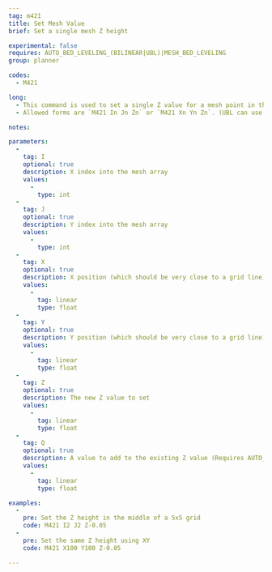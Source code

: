 ```yaml
---
tag: m421
title: Set Mesh Value
brief: Set a single mesh Z height

experimental: false
requires: AUTO_BED_LEVELING_(BILINEAR|UBL)|MESH_BED_LEVELING
group: planner

codes:
  - M421

long:
  - This command is used to set a single Z value for a mesh point in the stored bed leveling data.
  - Allowed forms are `M421 In Jn Zn` or `M421 Xn Yn Zn`. (UBL can use `Q` in place of `Z`.)

notes:

parameters:
  -
    tag: I
    optional: true
    description: X index into the mesh array
    values:
      -
        type: int
  -
    tag: J
    optional: true
    description: Y index into the mesh array
    values:
      -
        type: int
  -
    tag: X
    optional: true
    description: X position (which should be very close to a grid line)
    values:
      -
        tag: linear
        type: float
  -
    tag: Y
    optional: true
    description: Y position (which should be very close to a grid line)
    values:
      -
        tag: linear
        type: float
  -
    tag: Z
    optional: true
    description: The new Z value to set
    values:
      -
        tag: linear
        type: float
  -
    tag: Q
    optional: true
    description: A value to add to the existing Z value (Requires AUTO_BED_LEVELING_UBL)
    values:
      -
        tag: linear
        type: float

examples:
  -
    pre: Set the Z height in the middle of a 5x5 grid
    code: M421 I2 J2 Z-0.05
  -
    pre: Set the same Z height using XY
    code: M421 X100 Y100 Z-0.05

---
```

